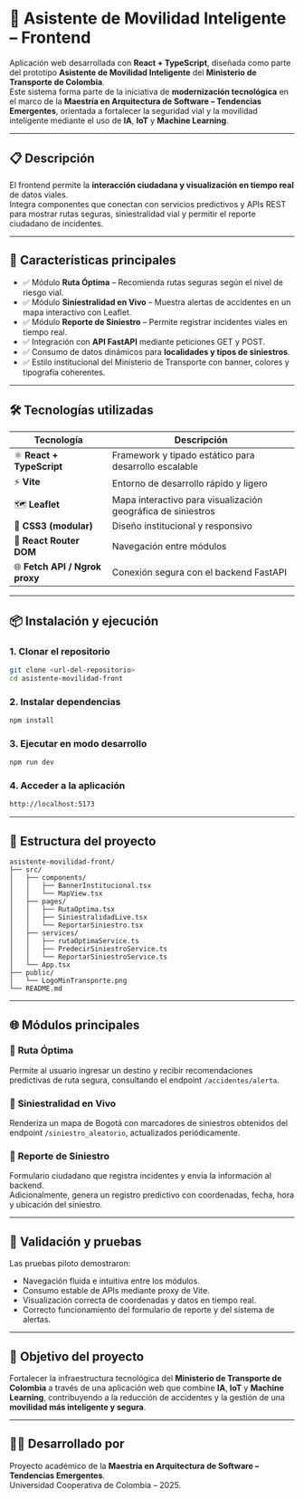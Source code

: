 # 🚦 Asistente de Movilidad Inteligente – Frontend

Aplicación web desarrollada con **React + TypeScript**, diseñada como parte del prototipo **Asistente de Movilidad Inteligente** del **Ministerio de Transporte de Colombia**.  
Este sistema forma parte de la iniciativa de **modernización tecnológica** en el marco de la **Maestría en Arquitectura de Software – Tendencias Emergentes**, orientada a fortalecer la seguridad vial y la movilidad inteligente mediante el uso de **IA**, **IoT** y **Machine Learning**.

---

## 📋 Descripción

El frontend permite la **interacción ciudadana y visualización en tiempo real** de datos viales.  
Integra componentes que conectan con servicios predictivos y APIs REST para mostrar rutas seguras, siniestralidad vial y permitir el reporte ciudadano de incidentes.

---

## 🚀 Características principales

- ✅ Módulo **Ruta Óptima** – Recomienda rutas seguras según el nivel de riesgo vial.
- ✅ Módulo **Siniestralidad en Vivo** – Muestra alertas de accidentes en un mapa interactivo con Leaflet.
- ✅ Módulo **Reporte de Siniestro** – Permite registrar incidentes viales en tiempo real.
- ✅ Integración con **API FastAPI** mediante peticiones GET y POST.
- ✅ Consumo de datos dinámicos para **localidades y tipos de siniestros**.
- ✅ Estilo institucional del Ministerio de Transporte con banner, colores y tipografía coherentes.

---

## 🛠️ Tecnologías utilizadas

| Tecnología                     | Descripción                                                  |
| ------------------------------ | ------------------------------------------------------------ |
| ⚛️ **React + TypeScript**      | Framework y tipado estático para desarrollo escalable        |
| ⚡ **Vite**                    | Entorno de desarrollo rápido y ligero                        |
| 🗺️ **Leaflet**                 | Mapa interactivo para visualización geográfica de siniestros |
| 🎨 **CSS3 (modular)**          | Diseño institucional y responsivo                            |
| 🔀 **React Router DOM**        | Navegación entre módulos                                     |
| 🌐 **Fetch API / Ngrok proxy** | Conexión segura con el backend FastAPI                       |

---

## 📦 Instalación y ejecución

### 1. Clonar el repositorio

```bash
git clone <url-del-repositorio>
cd asistente-movilidad-front
```

### 2. Instalar dependencias

```bash
npm install
```

### 3. Ejecutar en modo desarrollo

```bash
npm run dev
```

### 4. Acceder a la aplicación

```bash
http://localhost:5173
```

---

## 🧩 Estructura del proyecto

```
asistente-movilidad-front/
├── src/
│   ├── components/
│   │   ├── BannerInstitucional.tsx
│   │   └── MapView.tsx
│   ├── pages/
│   │   ├── RutaOptima.tsx
│   │   ├── SiniestralidadLive.tsx
│   │   └── ReportarSiniestro.tsx
│   ├── services/
│   │   ├── rutaOptimaService.ts
│   │   ├── PredecirSiniestroService.ts
│   │   └── ReportarSiniestroService.ts
│   └── App.tsx
├── public/
│   └── LogoMinTransporte.png
└── README.md
```

---

## 🌐 Módulos principales

### 🧭 **Ruta Óptima**

Permite al usuario ingresar un destino y recibir recomendaciones predictivas de ruta segura, consultando el endpoint `/accidentes/alerta`.

### 🚨 **Siniestralidad en Vivo**

Renderiza un mapa de Bogotá con marcadores de siniestros obtenidos del endpoint `/siniestro_aleatorio`, actualizados periódicamente.

### 📝 **Reporte de Siniestro**

Formulario ciudadano que registra incidentes y envía la información al backend.  
Adicionalmente, genera un registro predictivo con coordenadas, fecha, hora y ubicación del siniestro.

---

## 🧪 Validación y pruebas

Las pruebas piloto demostraron:

- Navegación fluida e intuitiva entre los módulos.
- Consumo estable de APIs mediante proxy de Vite.
- Visualización correcta de coordenadas y datos en tiempo real.
- Correcto funcionamiento del formulario de reporte y del sistema de alertas.

---

## 🎯 Objetivo del proyecto

Fortalecer la infraestructura tecnológica del **Ministerio de Transporte de Colombia** a través de una aplicación web que combine **IA**, **IoT** y **Machine Learning**, contribuyendo a la reducción de accidentes y la gestión de una **movilidad más inteligente y segura**.

---

## 👨‍💻 Desarrollado por

Proyecto académico de la **Maestría en Arquitectura de Software – Tendencias Emergentes**.  
Universidad Cooperativa de Colombia – 2025.
